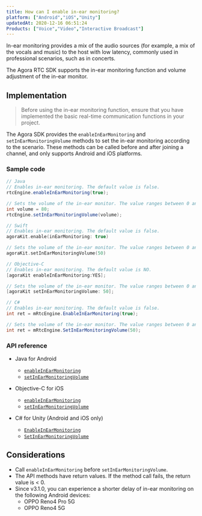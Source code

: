 ```yaml
---
title: How can I enable in-ear monitoring?
platform: ["Android","iOS","Unity"]
updatedAt: 2020-12-16 06:51:24
Products: ["Voice","Video","Interactive Broadcast"]
---
```

In-ear monitoring provides a mix of the audio sources (for example, a mix of the vocals and music) to the host with low latency, commonly used in professional scenarios, such as in concerts.

The Agora RTC SDK supports the in-ear monitoring function and volume adjustment of the in-ear monitor.

## Implementation

> Before using the in-ear monitoring function, ensure that you have implemented the basic real-time communication functions in your project.

The Agora SDK provides the `enableInEarMonitoring` and `setInEarMonitoringVolume` methods to set the in-ear monitoring according to the scenario. These methods can be called before and after joining a channel, and only supports Android and iOS platforms.

### Sample code

```java
// Java
// Enables in-ear monitoring. The default value is false.
rtcEngine.enableInEarMonitoring(true);

// Sets the volume of the in-ear monitor. The value ranges between 0 and 100. The default value is 100, which represents the original volume captured by the microphone.
int volume = 80;
rtcEngine.setInEarMonitoringVolume(volume);
```

```swift
// Swift
// Enables in-ear monitoring. The default value is false.
agoraKit.enable(inEarMonitoring: true)

// Sets the volume of the in-ear monitor. The value ranges between 0 and 100. The default value is 100, which represents the original volume captured by the microphone.
agoraKit.setInEarMonitoringVolume(50)
```

```objective-c
// Objective-C
// Enables in-ear monitoring. The default value is NO.
[agoraKit enableInEarMonitoring:YES];

// Sets the volume of the in-ear monitor. The value ranges between 0 and 100. The default value is 100, which represents the original volume captured by the microphone.
[agoraKit setInEarMonitoringVolume: 50];
```

```c#
// C#
// Enables in-ear monitoring. The default value is false.
int ret = mRtcEngine.EnableInEarMonitoring(true);

// Sets the volume of the in-ear monitor. The value ranges between 0 and 100. The default value is 100, which represents the original volume captured by the microphone.
int ret = mRtcEngine.SetInEarMonitoringVolume(50);
```

### API reference
- Java for Android
    - [`enableInEarMonitoring`](./API%20Reference/java/classio_1_1agora_1_1rtc_1_1_rtc_engine.html#aeb014fcf7ec84291b9b39621e09772ea)
    - [`setInEarMonitoringVolume`](./API%20Reference/java/classio_1_1agora_1_1rtc_1_1_rtc_engine.html#af71afdf140660b10c4fb0c40029c432d)

- Objective-C for iOS
    - [`enableInEarMonitoring`](./API%20Reference/oc/Classes/AgoraRtcEngineKit.html#//api/name/enableInEarMonitoring:)
    - [`setInEarMonitoringVolume`](./API%20Reference/oc/Classes/AgoraRtcEngineKit.html#//api/name/setInEarMonitoringVolume:)

- C# for Unity (Android and iOS only)
    - [`EnableInEarMonitoring`](./API%20Reference/unity/classagora__gaming__rtc_1_1_i_rtc_engine.html#ab5e3a1ccf03508f96af241cc25aefecd)
    - [`SetInEarMonitoringVolume`](./API%20Reference/unity/classagora__gaming__rtc_1_1_i_rtc_engine.html#a0236c42fc3b664eb9e66f99e6209afc8)

## Considerations

- Call `enableInEarMonitoring` before `setInEarMonitoringVolume`.
- The API methods have return values. If the method call fails, the return value is < 0.
- Since v3.1.0, you can experience a shorter delay of in-ear monitoring on the following Android devices:
  - OPPO Reno4 Pro 5G
  - OPPO Reno4 5G
